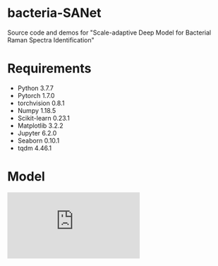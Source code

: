# bacteria-SANet
Source code and demos for "Scale-adaptive Deep Model for Bacterial Raman Spectra Identification"
# Requirements
* Python 3.7.7
* Pytorch 1.7.0
* torchvision 0.8.1
* Numpy 1.18.5
* Scikit-learn 0.23.1
* Matplotlib 3.2.2
* Jupyter 6.2.0
* Seaborn 0.10.1
* tqdm 4.46.1

# Model
![Scale-adaptive-model](https://github.com/DenglinGo/bacteria-SANet/blob/main/model.pdf)
